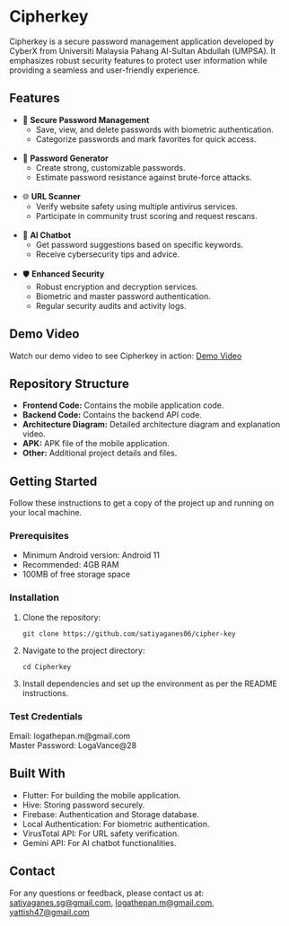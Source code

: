 <h1>Cipherkey</h1>
  <p>Cipherkey is a secure password management application developed by CyberX from Universiti Malaysia Pahang Al-Sultan Abdullah (UMPSA). It emphasizes robust security features to protect user information while providing a seamless and user-friendly experience.</p>

  <h2>Features</h2>
  <ul>
    <li>🔐 <strong>Secure Password Management</strong>
      <ul>
        <li>Save, view, and delete passwords with biometric authentication.</li>
        <li>Categorize passwords and mark favorites for quick access.</li>
      </ul>
    </li></br>
    <li>🔑 <strong>Password Generator</strong>
      <ul>
        <li>Create strong, customizable passwords.</li>
        <li>Estimate password resistance against brute-force attacks.</li>
      </ul>
    </li></br>
    <li>🌐 <strong>URL Scanner</strong>
      <ul>
        <li>Verify website safety using multiple antivirus services.</li>
        <li>Participate in community trust scoring and request rescans.</li>
      </ul>
    </li></br>
    <li>🤖 <strong>AI Chatbot</strong>
      <ul>
        <li>Get password suggestions based on specific keywords.</li>
        <li>Receive cybersecurity tips and advice.</li>
      </ul>
    </li></br>
    <li>🛡 <strong>Enhanced Security</strong>
      <ul>
        <li>Robust encryption and decryption services.</li>
        <li>Biometric and master password authentication.</li>
        <li>Regular security audits and activity logs.</li>
      </ul>
    </li>
  </ul>

  <h2>Demo Video</h2>
  <p>Watch our demo video to see Cipherkey in action: <a href="https://youtu.be/zwPOR007MB8">Demo Video</a></p>

  <h2>Repository Structure</h2>
  <ul>
    <li><strong>Frontend Code:</strong> Contains the mobile application code.</li>
    <li><strong>Backend Code:</strong> Contains the backend API code.</li>
    <li><strong>Architecture Diagram:</strong> Detailed architecture diagram and explanation video.</li>
    <li><strong>APK:</strong> APK file of the mobile application.</li>
    <li><strong>Other:</strong> Additional project details and files.</li>
  </ul>

  <h2>Getting Started</h2>
  <p>Follow these instructions to get a copy of the project up and running on your local machine.</p>

  <h3>Prerequisites</h3>
  <ul>
    <li>Minimum Android version: Android 11</li>
    <li>Recommended: 4GB RAM</li>
    <li>100MB of free storage space</li>
  </ul>

  <h3>Installation</h3>
  <ol>
    <li>Clone the repository:</li>
    <pre><code>git clone https://github.com/satiyaganes06/cipher-key</code></pre>
    <li>Navigate to the project directory:</li>
    <pre><code>cd Cipherkey</code></pre>
    <li>Install dependencies and set up the environment as per the README instructions.</li>
  </ol>

  <h3>Test Credentials</h3>
  <p>Email: logathepan.m@gmail.com<br>
  Master Password: LogaVance@28</p>

  <h2>Built With</h2>
  <ul>
    <li>Flutter: For building the mobile application.</li>
    <li>Hive: Storing password securely.</li>
    <li>Firebase: Authentication and Storage database.</li>
    <li>Local Authentication: For biometric authentication.</li>
    <li>VirusTotal API: For URL safety verification.</li>
    <li>Gemini API: For AI chatbot functionalities.</li>
  </ul>

  <h2>Contact</h2>
  <p>For any questions or feedback, please contact us at:<br>
    <a href="mailto:satiyaganes.sg@gmail.com">satiyaganes.sg@gmail.com</a>, 
    <a href="mailto:logathepan.m@gmail.com">logathepan.m@gmail.com</a>, 
    <a href="mailto:yattish47@gmail.com">yattish47@gmail.com</a>
  </p>
